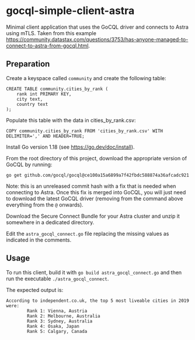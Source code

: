 # gocql-simple-client-astra
Minimal client application that uses the GoCQL driver and connects to Astra using mTLS. Taken from this example https://community.datastax.com/questions/3753/has-anyone-managed-to-connect-to-astra-from-gocql.html.

## Preparation
Create a keyspace called `community` and create the following table:

```
CREATE TABLE community.cities_by_rank (
    rank int PRIMARY KEY,
    city text,
    country text
);
```
Populate this table with the data in cities_by_rank.csv:

``` COPY community.cities_by_rank FROM 'cities_by_rank.csv' WITH DELIMITER=',' AND HEADER=TRUE; ```

Install Go version 1.18 (see https://go.dev/doc/install).

From the root directory of this project, download the appropriate version of GoCQL by running:

```go get github.com/gocql/gocql@ce100a15a6899a7f42fbdc588874a36afcadc921```

Note: this is an unreleased commit hash with a fix that is needed when connecting to Astra. Once this fix is merged into GoCQL, you will just need to download the latest GoCQL driver (removing from the command above everything from the `@` onwards).

Download the Secure Connect Bundle for your Astra cluster and unzip it somewhere in a dedicated directory.

Edit the `astra_gocql_connect.go` file replacing the missing values as indicated in the comments.

## Usage

To run this client, build it with `go build astra_gocql_connect.go` and then run the executable `./astra_gocql_connect`.

The expected output is:
```
According to independent.co.uk, the top 5 most liveable cities in 2019 were:
        Rank 1: Vienna, Austria
        Rank 2: Melbourne, Australia
        Rank 3: Sydney, Australia
        Rank 4: Osaka, Japan
        Rank 5: Calgary, Canada
```
